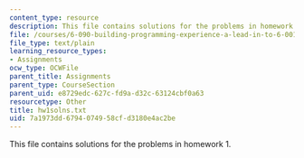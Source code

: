 ```yaml
---
content_type: resource
description: This file contains solutions for the problems in homework 1.
file: /courses/6-090-building-programming-experience-a-lead-in-to-6-001-january-iap-2005/7a1973dd6794074958cfd3180e4ac2be_hw1solns.txt
file_type: text/plain
learning_resource_types:
- Assignments
ocw_type: OCWFile
parent_title: Assignments
parent_type: CourseSection
parent_uid: e8729edc-627c-fd9a-d32c-63124cbf0a63
resourcetype: Other
title: hw1solns.txt
uid: 7a1973dd-6794-0749-58cf-d3180e4ac2be
---
```

This file contains solutions for the problems in homework 1.

